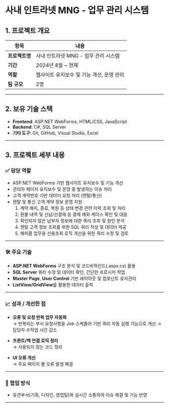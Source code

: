 # 사내 인트라넷 MNG - 업무 관리 시스템

## 1. 프로젝트 개요

| 항목       | 내용                                                                 |
|------------|----------------------------------------------------------------------|
| **프로젝트명** | 사내 인트라넷 MNG - 업무 관리 시스템 |
| **기간**       | 2024년 8월 ~ 현재                                                  |
| **역할**       | 웹사이트 유지보수 및 기능 개선, 운영 관리                           |
| **팀 규모**    | 2명                           |

---

## 2. 보유 기술 스택

- **Frontend**: ASP.NET WebForms, HTML/CSS, JavaScript  
- **Backend**: C#, SQL Server  
- **기타 도구**: Git, GitHub, Visual Studio, Excel

---

## 3. 프로젝트 세부 내용

### ✅ 담당 역할
- ASP.NET WebForms 기반 웹사이트 유지보수 및 기능 개선
- 관리자 페이지 유지보수 및 운영 중 발생하는 이슈 처리
- 고객 계약번호 기반 데이터 요청 처리 (렌탈/통신)
- 렌탈 및 통신 고객 계약 정보 운영 지원
    1. 계약 해지, 종료, 복원 등 상태 변경 관련 이력 조회 및 처리
    2. 환불 내역 및 선납/선결제 등 결제 예외 케이스 확인 및 대응
    3. 확인되지 않은 납부자 정보에 대한 쿼리 조회 및 원인 분석
    4. 렌탈 고객 정보 조회를 위한 SQL 쿼리 작성 및 데이터 제공
    5. 해피콜 업무용 신용조회 로직 개선을 위한 쿼리 수정 및 검토

---

### 🛠️ 주요 기술
- **ASP.NET WebForms** 구조 분석 및 코드비하인드(.aspx.cs) 활용
- **SQL Server** 쿼리 수정 및 데이터 확인, 간단한 프로시저 작업
- **Master Page**, **User Control** 기반 레이아웃 및 컴포넌트 유지관리
- **ListView/GridView**를 활용한 데이터 출력

---

### 📈 성과 / 개선한 점
- **오류 및 요청 반복 업무 자동화**  
  → 반복되는 부서 요청사항을 Job 스케줄러 기반 쿼리 자동 실행 기능으로 개선 → 담당자 수작업 시간 감소

- **프론트/백 연결 로직 정리**  
  → 사용되지 않는 코드 정리

- **UI 오류 개선**  
  → 주요 페이지 별 오류 발생 해결

---

### 🤝 협업 방식
- 유관부서(기획, 디자인, 영업팀)와 실시간 소통하여 이슈 해결 및 기능 반영
---
